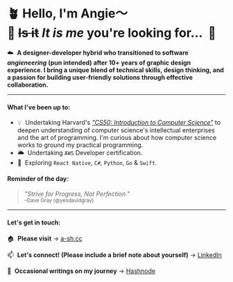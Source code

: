 # 🪴 Hello, I'm Angie〜&nbsp;&nbsp;<br/> 🌝 <s>Is it</s> _It is me_ you're looking for... &nbsp;🎵

☁️&nbsp; **A designer-developer hybrid who transitioned to software _angieneering_ (pun intended) after 10+ years of graphic design experience. I bring a unique blend of technical skills, design thinking, and a passion for building user-friendly solutions through effective collaboration.**

---

#### What I've been up to:

- 💡&nbsp; Undertaking Harvard's [_"CS50: Introduction to Computer Science"_](https://pll.harvard.edu/course/cs50-introduction-computer-science?delta=0) to deepen understanding of computer science's intellectual enterprises and the art of programming. I'm curious about how computer science works to ground my practical programming.
- 🌥&nbsp; Undertaking `AWS` Developer certification.
- 🔭&nbsp; Exploring `React Native`, `C#`, `Python`, `Go` & `Swift`.

#### Reminder of the day:

> _"Strive for Progress, Not Perfection."_ <br/><sub>–Dave Gray (@yesdavidgray)</sub>

---

#### Let's get in touch:

🏠&nbsp; **Please visit** → [a-sh.cc](https://www.a-sh.cc)

📫&nbsp; **Let's connect! (Please include a brief note about yourself)** → [LinkedIn](https://www.linkedin.com/in/angiehentri/)

💬&nbsp; **Occasional writings on my journey** → [Hashnode](https://a-sh.hashnode.dev)
